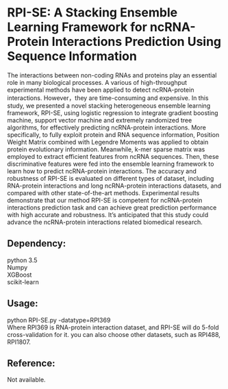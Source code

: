 # RPI-SE: A Stacking Ensemble Learning Framework for ncRNA-Protein Interactions Prediction Using Sequence Information

The interactions between non-coding RNAs and proteins play an essential role in many biological processes. A various of high-throughput experimental methods have been applied to detect ncRNA-protein interactions. However，they are time-consuming and expensive. In this study, we presented a novel stacking heterogeneous ensemble learning framework, RPI-SE, using logistic regression to integrate gradient boosting machine, support vector machine and extremely randomized tree algorithms, for effectively predicting ncRNA-protein interactions. More specifically, to fully exploit protein and RNA sequence information, Position Weight Matrix combined with Legendre Moments was applied to obtain protein evolutionary information. Meanwhile, k-mer sparse matrix was employed to extract efficient features from ncRNA sequences. Then, these discriminative features were fed into the ensemble learning framework to learn how to predict ncRNA-protein interactions. The accuracy and robustness of RPI-SE is evaluated on different types of dataset, including RNA-protein interactions and long ncRNA-protein interactions datasets, and compared with other state-of-the-art methods. Experimental results demonstrate that our method RPI-SE is competent for ncRNA-protein interactions prediction task and can achieve great prediction performance with high accurate and robustness. It’s anticipated that this study could advance the ncRNA-protein interactions related biomedical research.  

## Dependency:  
python 3.5  
Numpy  
XGBoost  
scikit-learn  

## Usage:  
python RPI-SE.py -datatype=RPI369  
Where RPI369 is RNA-protein interaction dataset, and RPI-SE will do 5-fold cross-validation for it. you can also choose other datasets, such as RPI488, RPI1807.  

## Reference:  
Not available.
